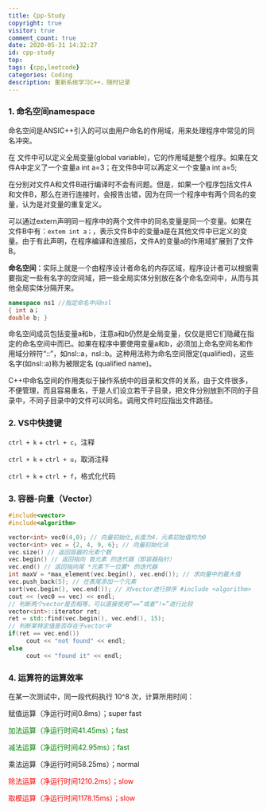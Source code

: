 ```yaml
---
title: Cpp-Study
copyright: true
visitor: true
comment_count: true
date: 2020-05-31 14:32:27
id: cpp-study
top:
tags: {cpp,leetcode}
categories: Coding
description: 重新系统学习C++，随时记录
---
```


### 1. 命名空间namespace

命名空间是ANSIC++引入的可以由用户命名的作用域，用来处理程序中常见的同名冲突。

在 文件中可以定义全局变量(global variable)，它的作用域是整个程序。如果在文件A中定义了一个变量a int a=3；在文件B中可以再定义一个变量a int a=5;

在分别对文件A和文件B进行编译时不会有问题。但是，如果一个程序包括文件A和文件B，那么在进行连接时，会报告出错，因为在同一个程序中有两个同名的变量，认为是对变量的重复定义。

可以通过extern声明同一程序中的两个文件中的同名变量是同一个变量。如果在文件B中有：`extem int a；`，表示文件B中的变量a是在其他文件中已定义的变量。由于有此声明，在程序编译和连接后，文件A的变量a的作用域扩展到了文件B。

**命名空间**：实际上就是一个由程序设计者命名的内存区域，程序设计者可以根据需要指定一些有名字的空间域，把一些全局实体分别放在各个命名空间中，从而与其他全局实体分隔开来。

```c++
namespace ns1 //指定命名中间nsl
{ int a；
double b; }
```

命名空间成员包括变量a和b，注意a和b仍然是全局变量，仅仅是把它们隐藏在指定的命名空间中而已。如果在程序中要使用变量a和b，必须加上命名空间名和作用域分辨符“::”，如nsl::a，nsl::b。这种用法称为命名空间限定(qualified)，这些名字(如nsl::a)称为被限定名 (qualified name)。

C++中命名空间的作用类似于操作系统中的目录和文件的关系，由于文件很多，不便管理，而且容易重名，于是人们设立若干子目录，把文件分别放到不同的子目录中，不同子目录中的文件可以同名。调用文件时应指出文件路径。

### 2. VS中快捷键

`ctrl + k` + `ctrl + c`，注释

`ctrl + k` + `ctrl + u`，取消注释

`ctrl + k` + `ctrl + f`，格式化代码

### 3. 容器-向量（Vector）

```c++
#include<vector>
#include<algorithm>

vector<int> vec0(4,0); // 向量初始化,长度为4，元素初始值均为0
vector<int> vec = {2, 4, 9, 6}; // 向量初始化法
vec.size() // 返回容器的元素个数
vec.begin() // 返回指向 首元素 的迭代器（即容器指针）
vec.end() // 返回指向尾 *元素下一位置* 的迭代器
int maxV = *max_element(vec.begin(), vec.end()); // 求向量中的最大值
vec.push_back(5); // 在表尾添加一个元素
sort(vec.begin(), vec.end()); // 对vector进行排序 #include <algorithm>
cout << (vec0 == vec) << endl;
// 判断两个vector是否相等，可以直接使用“==”或者“!=”进行比较
vector<int>::iterator ret;
ret = std::find(vec.begin(), vec.end(), 15);
// 判断某特定值是否存在于vector中
if(ret == vec.end())
     cout << "not found" << endl;
else
     cout << "found it" << endl;

```

### 4. 运算符的运算效率

在某一次测试中，同一段代码执行 10^8 次，计算所用时间：

赋值运算（净运行时间0.8ms）；super fast

<font color=green>加法运算（净运行时间41.45ms）；fast</font>

<font color=green>减法运算（净运行时间42.95ms）；fast</font>

乘法运算（净运行时间58.25ms）；normal

<font color=red>除法运算（净运行时间1210.2ms）；slow</font>

<font color=red>取模运算（净运行时间1178.15ms）；slow</font>

